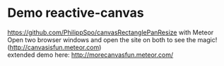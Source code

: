 Demo reactive-canvas
=================
https://github.com/PhilippSpo/canvasRectanglePanResize with Meteor<br>
Open two browser windows and open the site on both to see the magic! (http://canvasisfun.meteor.com)<br>
extended demo here: http://morecanvasfun.meteor.com/
